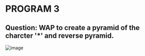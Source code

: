 # PROGRAM 3

## Question: WAP to create a pyramid of the charcter '*' and reverse pyramid.


![image](https://github.com/user-attachments/assets/57677bce-42e1-4d51-a6a0-0d494e89f8ce)

